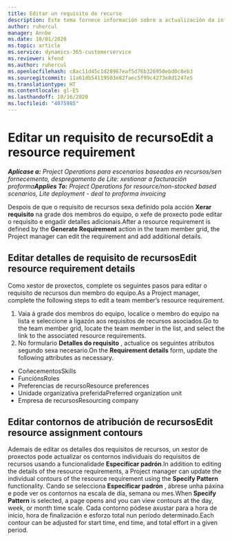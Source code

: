 ```yaml
---
title: Editar un requisito de recurso
description: Este tema fornece información sobre a actualización da información dos requisitos de recursos.
author: ruhercul
manager: Annbe
ms.date: 10/01/2020
ms.topic: article
ms.service: dynamics-365-customerservice
ms.reviewer: kfend
ms.author: ruhercul
ms.openlocfilehash: c8ac11d45c1d28967eaf5d76b326950ebd0c8eb3
ms.sourcegitcommit: 11a61db54119503e82faec5f99c4273e8d1247e5
ms.translationtype: HT
ms.contentlocale: gl-ES
ms.lasthandoff: 10/16/2020
ms.locfileid: "4075985"
---
```

# <a name="edit-a-resource-requirement"></a><span data-ttu-id="993f5-103">Editar un requisito de recurso</span><span class="sxs-lookup"><span data-stu-id="993f5-103">Edit a resource requirement</span></span>

<span data-ttu-id="993f5-104">_**Aplícase a:** Project Operations para escenarios baseados en recursos/sen fornecemento, despregamento de Lite: xestionar a facturación proforma_</span><span class="sxs-lookup"><span data-stu-id="993f5-104">_**Applies To:** Project Operations for resource/non-stocked based scenarios, Lite deployment - deal to proforma invoicing_</span></span>

<span data-ttu-id="993f5-105">Despois de que o requisito de recursos sexa definido pola acción **Xerar requisito** na grade dos membros do equipo, o xefe de proxecto pode editar o requisito e engadir detalles adicionais.</span><span class="sxs-lookup"><span data-stu-id="993f5-105">After a resource requirement is defined by the **Generate Requirement** action in the team member grid, the Project manager can edit the requirement and add additional details.</span></span>

## <a name="edit-resource-requirement-details"></a><span data-ttu-id="993f5-106">Editar detalles de requisito de recursos</span><span class="sxs-lookup"><span data-stu-id="993f5-106">Edit resource requirement details</span></span>

<span data-ttu-id="993f5-107">Como xestor de proxectos, complete os seguintes pasos para editar o requisito de recursos dun membro do equipo.</span><span class="sxs-lookup"><span data-stu-id="993f5-107">As a Project manager, complete the following steps to edit a team member’s resource requirement.</span></span>

1. <span data-ttu-id="993f5-108">Vaia á grade dos membros do equipo, localice o membro do equipo na lista e seleccione a ligazón aos requisitos de recursos asociados.</span><span class="sxs-lookup"><span data-stu-id="993f5-108">Go to the team member grid, locate the team member in the list, and select the link to the associated resource requirements.</span></span>
2. <span data-ttu-id="993f5-109">No formulario **Detalles do requisito** , actualice os seguintes atributos segundo sexa necesario.</span><span class="sxs-lookup"><span data-stu-id="993f5-109">On the **Requirement details** form, update the following attributes as necessary.</span></span>

- <span data-ttu-id="993f5-110">Coñecementos</span><span class="sxs-lookup"><span data-stu-id="993f5-110">Skills</span></span>
- <span data-ttu-id="993f5-111">Funcións</span><span class="sxs-lookup"><span data-stu-id="993f5-111">Roles</span></span>
- <span data-ttu-id="993f5-112">Preferencias de recurso</span><span class="sxs-lookup"><span data-stu-id="993f5-112">Resource preferences</span></span>
- <span data-ttu-id="993f5-113">Unidade organizativa preferida</span><span class="sxs-lookup"><span data-stu-id="993f5-113">Preferred organization unit</span></span>
- <span data-ttu-id="993f5-114">Empresa de recursos</span><span class="sxs-lookup"><span data-stu-id="993f5-114">Resourcing company</span></span>

## <a name="edit-resource-assignment-contours"></a><span data-ttu-id="993f5-115">Editar contornos de atribución de recursos</span><span class="sxs-lookup"><span data-stu-id="993f5-115">Edit resource assignment contours</span></span>

<span data-ttu-id="993f5-116">Ademais de editar os detalles dos requisitos de recursos, un xestor de proxectos pode actualizar os contornos individuais do requisitos de recursos usando a funcionalidade **Especificar padrón**.</span><span class="sxs-lookup"><span data-stu-id="993f5-116">In addition to editing the details of the resource requirements, a Project manager can update the individual contours of the resource requirement using the **Specify Pattern** functionality.</span></span> <span data-ttu-id="993f5-117">Cando se selecciona **Especificar padrón** , ábrese unha páxina e pode ver os contornos na escala de día, semana ou mes.</span><span class="sxs-lookup"><span data-stu-id="993f5-117">When **Specify Pattern** is selected, a page opens and you can view contours at the day, week, or month time scale.</span></span> <span data-ttu-id="993f5-118">Cada contorno pódese axustar para a hora de inicio, hora de finalización e esforzo total nun período determinado.</span><span class="sxs-lookup"><span data-stu-id="993f5-118">Each contour can be adjusted for start time, end time, and total effort in a given period.</span></span>